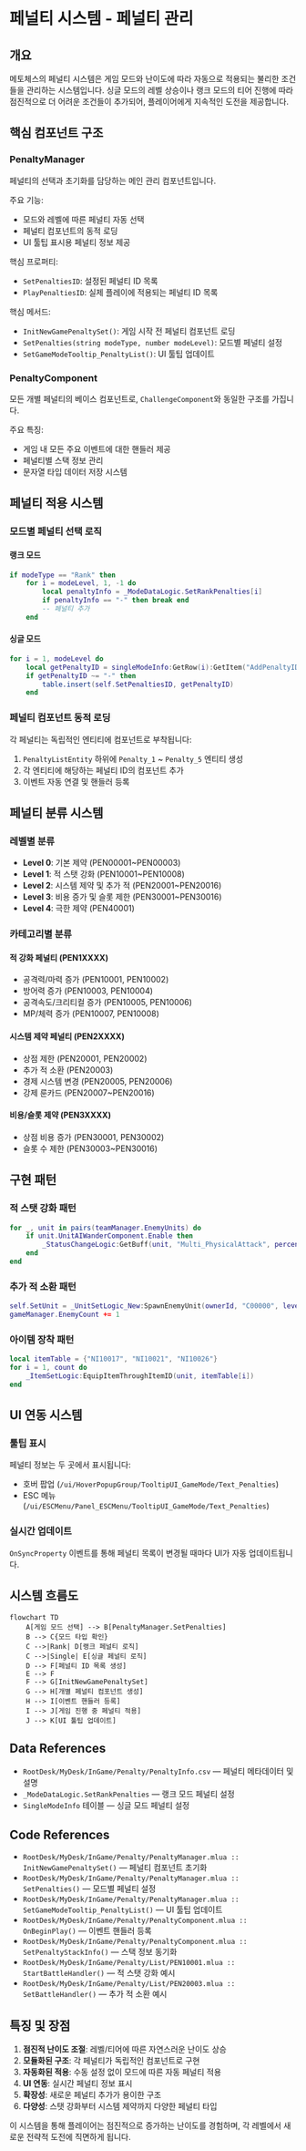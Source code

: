 # 페널티 시스템 - 페널티 관리

## 개요
메토체스의 페널티 시스템은 게임 모드와 난이도에 따라 자동으로 적용되는 불리한 조건들을 관리하는 시스템입니다. 싱글 모드의 레벨 상승이나 랭크 모드의 티어 진행에 따라 점진적으로 더 어려운 조건들이 추가되어, 플레이어에게 지속적인 도전을 제공합니다.

## 핵심 컴포넌트 구조

### PenaltyManager
페널티의 선택과 초기화를 담당하는 메인 관리 컴포넌트입니다.

주요 기능:
- 모드와 레벨에 따른 페널티 자동 선택
- 페널티 컴포넌트의 동적 로딩
- UI 툴팁 표시용 페널티 정보 제공

핵심 프로퍼티:
- `SetPenaltiesID`: 설정된 페널티 ID 목록
- `PlayPenaltiesID`: 실제 플레이에 적용되는 페널티 ID 목록

핵심 메서드:
- `InitNewGamePenaltySet()`: 게임 시작 전 페널티 컴포넌트 로딩
- `SetPenalties(string modeType, number modeLevel)`: 모드별 페널티 설정
- `SetGameModeTooltip_PenaltyList()`: UI 툴팁 업데이트

### PenaltyComponent
모든 개별 페널티의 베이스 컴포넌트로, `ChallengeComponent`와 동일한 구조를 가집니다.

주요 특징:
- 게임 내 모든 주요 이벤트에 대한 핸들러 제공
- 페널티별 스택 정보 관리
- 문자열 타입 데이터 저장 시스템

## 페널티 적용 시스템

### 모드별 페널티 선택 로직

#### 랭크 모드
```lua
if modeType == "Rank" then
    for i = modeLevel, 1, -1 do
        local penaltyInfo = _ModeDataLogic.SetRankPenalties[i]
        if penaltyInfo == "-" then break end
        -- 페널티 추가
    end
```

#### 싱글 모드
```lua
for i = 1, modeLevel do
    local getPenaltyID = singleModeInfo:GetRow(i):GetItem("AddPenaltyID")
    if getPenaltyID ~= "-" then
        table.insert(self.SetPenaltiesID, getPenaltyID)
    end
```

### 페널티 컴포넌트 동적 로딩

각 페널티는 독립적인 엔티티에 컴포넌트로 부착됩니다:

1. `PenaltyListEntity` 하위에 `Penalty_1` ~ `Penalty_5` 엔티티 생성
2. 각 엔티티에 해당하는 페널티 ID의 컴포넌트 추가
3. 이벤트 자동 연결 및 핸들러 등록

## 페널티 분류 시스템

### 레벨별 분류
- **Level 0**: 기본 제약 (PEN00001~PEN00003)
- **Level 1**: 적 스탯 강화 (PEN10001~PEN10008)
- **Level 2**: 시스템 제약 및 추가 적 (PEN20001~PEN20016)
- **Level 3**: 비용 증가 및 슬롯 제한 (PEN30001~PEN30016)
- **Level 4**: 극한 제약 (PEN40001)

### 카테고리별 분류

#### 적 강화 페널티 (PEN1XXXX)
- 공격력/마력 증가 (PEN10001, PEN10002)
- 방어력 증가 (PEN10003, PEN10004)
- 공격속도/크리티컬 증가 (PEN10005, PEN10006)
- MP/체력 증가 (PEN10007, PEN10008)

#### 시스템 제약 페널티 (PEN2XXXX)
- 상점 제한 (PEN20001, PEN20002)
- 추가 적 소환 (PEN20003)
- 경제 시스템 변경 (PEN20005, PEN20006)
- 강제 룬카드 (PEN20007~PEN20016)

#### 비용/슬롯 제약 (PEN3XXXX)
- 상점 비용 증가 (PEN30001, PEN30002)
- 슬롯 수 제한 (PEN30003~PEN30016)

## 구현 패턴

### 적 스탯 강화 패턴
```lua
for _, unit in pairs(teamManager.EnemyUnits) do
    if unit.UnitAIWanderComponent.Enable then
        _StatusChangeLogic:GetBuff(unit, "Multi_PhysicalAttack", percent, -1)
    end
end
```

### 추가 적 소환 패턴
```lua
self.SetUnit = _UnitSetLogic_New:SpawnEnemyUnit(ownerId, "C00000", level, 0)
gameManager.EnemyCount += 1
```

### 아이템 장착 패턴
```lua
local itemTable = {"NI10017", "NI10021", "NI10026"}
for i = 1, count do
    _ItemSetLogic:EquipItemThroughItemID(unit, itemTable[i])
end
```

## UI 연동 시스템

### 툴팁 표시
페널티 정보는 두 곳에서 표시됩니다:
- 호버 팝업 (`/ui/HoverPopupGroup/TooltipUI_GameMode/Text_Penalties`)
- ESC 메뉴 (`/ui/ESCMenu/Panel_ESCMenu/TooltipUI_GameMode/Text_Penalties`)

### 실시간 업데이트
`OnSyncProperty` 이벤트를 통해 페널티 목록이 변경될 때마다 UI가 자동 업데이트됩니다.

## 시스템 흐름도

```mermaid
flowchart TD
    A[게임 모드 선택] --> B[PenaltyManager.SetPenalties]
    B --> C{모드 타입 확인}
    C -->|Rank| D[랭크 페널티 로직]
    C -->|Single| E[싱글 페널티 로직]
    D --> F[페널티 ID 목록 생성]
    E --> F
    F --> G[InitNewGamePenaltySet]
    G --> H[개별 페널티 컴포넌트 생성]
    H --> I[이벤트 핸들러 등록]
    I --> J[게임 진행 중 페널티 적용]
    J --> K[UI 툴팁 업데이트]
```

## Data References
- `RootDesk/MyDesk/InGame/Penalty/PenaltyInfo.csv` — 페널티 메타데이터 및 설명
- `_ModeDataLogic.SetRankPenalties` — 랭크 모드 페널티 설정
- `SingleModeInfo` 테이블 — 싱글 모드 페널티 설정

## Code References
- `RootDesk/MyDesk/InGame/Penalty/PenaltyManager.mlua :: InitNewGamePenaltySet()` — 페널티 컴포넌트 초기화
- `RootDesk/MyDesk/InGame/Penalty/PenaltyManager.mlua :: SetPenalties()` — 모드별 페널티 설정
- `RootDesk/MyDesk/InGame/Penalty/PenaltyManager.mlua :: SetGameModeTooltip_PenaltyList()` — UI 툴팁 업데이트
- `RootDesk/MyDesk/InGame/Penalty/PenaltyComponent.mlua :: OnBeginPlay()` — 이벤트 핸들러 등록
- `RootDesk/MyDesk/InGame/Penalty/PenaltyComponent.mlua :: SetPenaltyStackInfo()` — 스택 정보 동기화
- `RootDesk/MyDesk/InGame/Penalty/List/PEN10001.mlua :: StartBattleHandler()` — 적 스탯 강화 예시
- `RootDesk/MyDesk/InGame/Penalty/List/PEN20003.mlua :: SetBattleHandler()` — 추가 적 소환 예시

## 특징 및 장점

1. **점진적 난이도 조절**: 레벨/티어에 따른 자연스러운 난이도 상승
2. **모듈화된 구조**: 각 페널티가 독립적인 컴포넌트로 구현
3. **자동화된 적용**: 수동 설정 없이 모드에 따른 자동 페널티 적용
4. **UI 연동**: 실시간 페널티 정보 표시
5. **확장성**: 새로운 페널티 추가가 용이한 구조
6. **다양성**: 스탯 강화부터 시스템 제약까지 다양한 페널티 타입

이 시스템을 통해 플레이어는 점진적으로 증가하는 난이도를 경험하며, 각 레벨에서 새로운 전략적 도전에 직면하게 됩니다.
